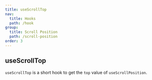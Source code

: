 ```yaml
---
title: useScrollTop
nav:
  title: Hooks
  path: /hook
group:
  title: Scroll Position
  path: /scroll-position
order: 3
---
```


## useScrollTop

`useScrollTop` is a short hook to get the `top` value of `useScrollPosition`.